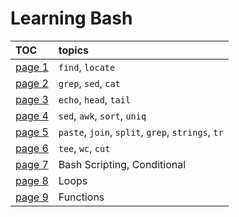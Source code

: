 # Learning Bash

| TOC                          |  topics |
|:-----------------------------|:--------|
| [page 1](./pages/page_1.md) | `find`, `locate`                                  |
| [page 2](./pages/page_2.md) | `grep`, `sed`, `cat`                              |
| [page 3](./pages/page_3.md) | `echo`, `head`, `tail`                            |
| [page 4](./pages/page_4.md) | `sed`, `awk`, `sort`, `uniq`                      |
| [page 5](./pages/page_5.md) | `paste`, `join`, `split`, `grep`, `strings`, `tr` |
| [page 6](./pages/page_6.md) | `tee`, `wc`, `cut`                                |
| [page 7](./pages/page_7.md) | Bash Scripting, Conditional                       |
| [page 8](./pages/page_8.md) | Loops                                             |
| [page 9](./pages/page_9.md) | Functions                                         |
